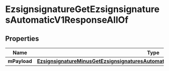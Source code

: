 
# EzsignsignatureGetEzsignsignaturesAutomaticV1ResponseAllOf

## Properties
Name | Type | Description | Notes
------------ | ------------- | ------------- | -------------
**mPayload** | [**EzsignsignatureMinusGetEzsignsignaturesAutomaticMinusV1MinusResponseMinusMPayload**](EzsignsignatureMinusGetEzsignsignaturesAutomaticMinusV1MinusResponseMinusMPayload.md) |  | 



